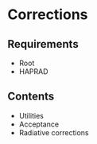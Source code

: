 # Corrections
## Requirements
- Root
- HAPRAD

## Contents
- Utilities
- Acceptance
- Radiative corrections